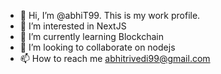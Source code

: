- 👋 Hi, I’m @abhiT99. This is my work profile.
- 👀 I’m interested in NextJS
- 🌱 I’m currently learning Blockchain
- 💞️ I’m looking to collaborate on nodejs
- 📫 How to reach me abhitrivedi99@gmail.com

<!---
abhiT99/abhiT99 is a ✨ special ✨ repository because its `README.md` (this file) appears on your GitHub profile.
You can click the Preview link to take a look at your changes.
--->
